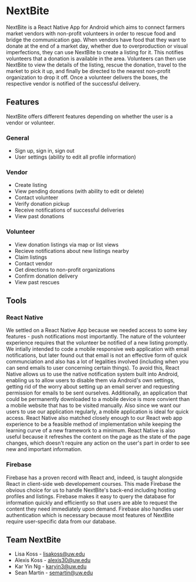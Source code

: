 # NextBite
NextBite is a React Native App for Android which aims to connect farmers market vendors with non-profit volunteers in order to rescue food and bridge the communication gap. When vendors have food that they want to donate at the end of a market day, whether due to overproduction or visual imperfections, they can use NextBite to create a listing for it. This notifies volunteers that a donation is available in the area. Volunteers can then use NextBite to view the details of the listing, rescue the donation, travel to the market to pick it up, and finally be directed to the nearest non-profit organization to drop it off. Once a volunteer delivers the boxes, the respective vendor is notified of the successful delivery. 

## Features
NextBite offers different features depending on whether the user is a vendor or volunteer. 

### General 
* Sign up, sign in, sign out
* User settings (ability to edit all profile information)

### Vendor
* Create listing
* View pending donations (with ability to edit or delete)
* Contact volunteer
* Verify donation pickup
* Receive notifications of successful deliveries
* View past donations

### Volunteer
* View donation listings via map or list views
* Recieve notifications about new listings nearby
* Claim listings
* Contact vendor
* Get directions to non-profit organizations
* Confirm donation delivery
* View past rescues

## Tools

### React Native
We settled on a React Native App because we needed access to some key features - push notifications most importantly. The nature of the volunteer experience requires that the volunteer be notified of a new listing promptly. We intially intended to code a mobile responsive web application with email notifications, but later found out that email is not an effective form of quick communciation and also has a lot of legalities involved (including when you can send emails to user concerning certain things). To avoid this, React Native allows us to use the native notification system built into Android, enabling us to allow users to disable them via Android's own settings, getting rid of the worry about setting up an email server and requesting permission for emails to be sent ourselves. Additionally, an application that could be permanently downloaded to a mobile device is more convient than a mobile website that has to be visited manually. Also since we want our users to use our application regularly, a mobile application is ideal for quick access. React Native also matched closely enough to our React web app experience to be a feasible method of implementation while keeping the learning curve of a new framework to a minimum. React Native is also useful because it refreshes the content on the page as the state of the page changes, which doesn't require any action on the user's part in order to see new and important information. 

### Firebase
Firebase has a proven record with React and, indeed, is taught alongside React in client-side web developement courses. This made Firebase the obvious choice for us to handle NextBite's back-end including hosting profiles and listings. Firebase makes it easy to query the database for information quickly and efficiently so that users are able to request the content they need immediately upon demand. Firebase also handles user authentication which is necessary because most features of NextBite require user-specific data from our database.

## Team NextBite
* Lisa Koss  -  lisakoss@uw.edu
* Alexis Koss -  alexis30@uw.edu
* Kar Yin Ng -  karyin3@uw.edu 
* Sean Martin - semartin@uw.edu
